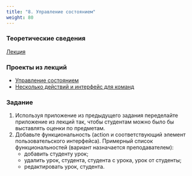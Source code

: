 ```yaml
---
title: "8. Управление состоянием"
weight: 80
---
```


### Теоретические сведения

<a target="_blank" rel="noopener noreferrer" href="../../slides/state-control.html">Лекция</a>

### Проекты из лекций

- [Управление состоянием](https://github.com/AltmanEA/edu-react/tree/5f32319cacaae83a1737b3642854a6dc984f2a9f)
- [Несколько действий и интерфейс для команд](https://github.com/AltmanEA/edu-react/tree/b4c31b7b3a3dc9eb54aba8e54fdca4c1fde579f0)

### Задание

1. Используя приложение из предыдущего задания переделайте приложение из лекций так, чтобы студентам можно было бы выставлять оценки по предметам.
2. Добавьте функциональность (action и соответствующий элемент пользовательского интерфейса). Примерный список функциональностей (вариант назначается преподавателем):
    - добавить студенту урок;
    - удалить урок, студента, студента с урока, урок от студенты;
    - редактировать урок, студента.
